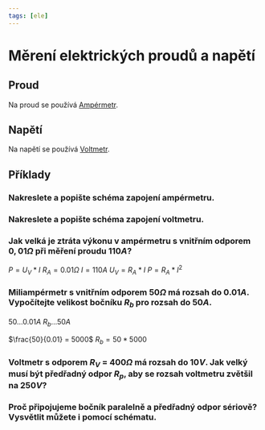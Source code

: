 ```yaml
---
tags: [ele]
---
```

# Měrení elektrických proudů a napětí
## Proud
Na proud se používá [Ampérmetr](Ampérmetr.md).
## Napětí
Na napětí se používá [Voltmetr](Voltmetr.md).

## Příklady
### Nakreslete a popište schéma zapojení ampérmetru.

### Nakreslete a popište schéma zapojení voltmetru.

### Jak velká je ztráta výkonu v ampérmetru s vnitřním odporem $0,01\Omega$ při měření proudu $110A$?

$P = U_V * I$
$R_A = 0.01 \Omega$
$I = 110A$
$U_V  = R_A  * I$
$P = R_A * I^2$

### Miliampérmetr s vnitřním odporem $50 \Omega$ má rozsah do $0.01 A$. Vypočítejte velikost bočníku $R_b$ pro rozsah do $50 A$.

$50 \dots 0.01A$
$R_b \dots 50A$

$\frac{50}{0.01} = 5000$
$R_b = 50 * 5000$

### Voltmetr s odporem $R_V$ = $400 \Omega$ má rozsah do $10 V$. Jak velký musí být předřadný odpor $R_p$, aby se rozsah voltmetru zvětšil na $250 V$?

### Proč připojujeme bočník paralelně a předřadný odpor sériově? Vysvětlit můžete i pomocí schématu.
